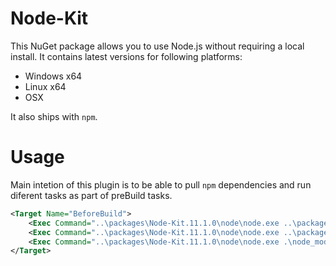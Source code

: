 # Node-Kit

This NuGet package allows you to use Node.js without requiring a local install. It contains latest versions for following platforms:

- Windows x64
- Linux x64
- OSX 

It also ships with `npm`. 

# Usage

Main intetion of this plugin is to be able to pull `npm` dependencies and run diferent tasks as part of preBuild tasks.

```xml
<Target Name="BeforeBuild">
    <Exec Command="..\packages\Node-Kit.11.1.0\node\node.exe ..\packages\Node-Kit.11.1.0\npm\bin\npm-cli.js install" Condition=" '$(OS)' == 'Windows_NT' "/>
    <Exec Command="..\packages\Node-Kit.11.1.0\node\node.exe ..\packages\Node-Kit.11.1.0\npm\bin\npm-cli.js update" Condition=" '$(OS)' == 'Windows_NT' "/>
    <Exec Command="..\packages\Node-Kit.11.1.0\node\node.exe .\node_modules\gulp\bin\gulp.js build" Condition=" '$(OS)' == 'Windows_NT' "/>
</Target>
```

